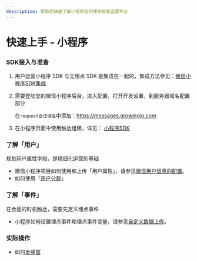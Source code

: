 ```yaml
---
description: 帮助您快速了解小程序如何使用智能运营平台
---
```


# 快速上手 - 小程序

### **SDK接入与准备**

1. 用户运营小程序 SDK 与无埋点 SDK 是集成在一起的，集成方法参见：[微信小程序SDK集成](https://docs.growingio.com/v3/developer-manual/sdkintegrated/other-sdk/minp-sdk)
2. 需要登陆您的微信小程序后台，进入配置，打开开发设置，到服务器域名配置部分

   在`request合法域名`中添加：https://messages.growingio.com

3. 在小程序页面中使用触达组建，详见： [小程序SDK](developers/integrations/minp-sdk/)

### **了解「用户」**

规划用户属性字段，是精细化运营的基础

* 微信小程序项目如何使用和上传「用户属性」，请参见[微信用户信息的配置](https://docs.growingio.com/v3/developer-manual/sdkintegrated/other-sdk/minp-sdk#2-wei-xin-yong-hu-xin-xi-de-pei-zhi)。
* 如何使用「[用户分群](https://docs.growingio.com/v3/product-manual/user-warehouse/segmentations/segmentations/)」

### **了解「事件」**

在合适的时机触达，需要先定义埋点事件

* 小程序如何设置埋点事件和埋点事件变量，请参见[自定义数据上传](https://docs.growingio.com/v3/developer-manual/sdkintegrated/other-sdk/customize-api#she-zhi-zi-ding-yi-shi-jian-ji-shi-jian-ji-bian-liang-track)。

### **实际操作**

* 如何[发弹窗](product-manual/popup/)


